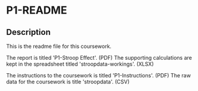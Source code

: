 # P1-README

## Description

This is the readme file for this coursework.

The report is titled 'P1-Stroop Effect'. (PDF)
The supporting calculations are kept in the spreadsheet titled 'stroopdata-workings'. (XLSX)

The instructions to the coursework is titled 'P1-Instructions'. (PDF)
The raw data for the coursework is title 'stroopdata'. (CSV)

